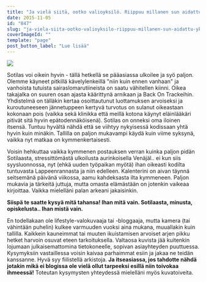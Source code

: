 ```yaml
---
title: "Ja vielä siitä, ootko valioyksilö. Riippuu millanen sun aidattu yksiö on. Mieti sitä."
date: 2015-11-05
id: "847"
slug: "ja-viela-siita-ootko-valioyksilo-riippuu-millanen-sun-aidattu-yksio-on-mieti-sita"
coverImageId: ""
template: "page"
post_button_label: "Lue lisää"
---
```


[![](/images/201511051538537126.png)](http://2.bp.blogspot.com/-CavFdc8vpik/VjtgvO3lwRI/AAAAAAAAKWY/DqH-fy5KyWA/s1600/201511051538537126.png)

Sotilas voi oikein hyvin - tällä hetkellä se pääasiassa ulkoilee ja syö paljon. Olemme käyneet pitkillä kävelylenkeillä "niin kuin ennen vanhaan" ja vanhoista tutuista sairaslomarutiineista on saatu vähitellen kiinni. Oikea takajalka on suuren osan ajasta käärittynä arnikaan ja Back On Trackeihin. Yhdistelmä on tälläkin kertaa osoittautunut luottamuksen arvoiseksi ja kuroutuneeseen jännetuppeen kertyvä turvotus on sulanut oikeastaan kokonaan pois (vaikka sekä klinikka että meillä kotona käynyt eläinlääkäri pitivät sitä hyvin epätodennäköisenä). Sotilas on onneksi oma iloinen itsensä. Tuntuu hyvältä nähdä että se viihtyy nykyisessä kodissaan yhtä hyvin kuin minäkin. Tallilla on paljon mukavampi käydä kuin viime syksynä, vaikka nyt matkaa on kymmenkertaisesti.

Voisin hehkuttaa vaikka kymmenen postauksen verran kuinka paljon pidän Sotilaasta, stressittömästä ulkoilusta aurinkoisella Venäjäl.. ei kun siis syysluonnossa, nyt (ehkä uuden työpaikan myötä) ihan oikeasti kodilta tuntuvasta Lappeenrannasta ja niin edelleen. Kalenterini on aivan täynnä seitsemänä päivänä viikossa, aamu kahdeksasta ilta kymmeneen. Paljon mukavia ja tärkeitä juttuja, mutta omasta elämästään on jotenkin vaikeaa kirjoittaa. Vaikka mielelläni palan arkeani jakaisinkin.

**Siispä te saatte kysyä mitä tahansa! Ihan mitä vain. Sotilaasta, minusta, opiskelusta.. Ihan mistä vain.**

En todellakaan ole lifestyle-valokuvaaja tai -bloggaaja, mutta kamera (tai vähintään puhelin) kulkee varmuuden vuoksi aina mukana, muuallakin kuin tallilla. Kaikkein kauneimmat tai muuten ikuistamisen arvoiset arjen pikku hetket harvoin osuvat eteen tarkoituksella. Valtaosa kuvista jää kuitenkin lojumaan julkaisemattomina tietokoneelle, sopivan asiayhteyden puuttuessa. Kysymyksiin vastaillessa voisin kaivaa parhaimmat esiin ja jakaa ne teidän kanssanne. Hyvä syy fiilistellä arkistoja. **Ja itseasiassa, jos tahdotte nähdä jotakin mikä ei blogissa ole vielä ollut tarpeeksi esillä niin toivokaa ihmeessä!** Toteutan kysymysten yhteydessä mielelläni myös kuvatoiveita.
